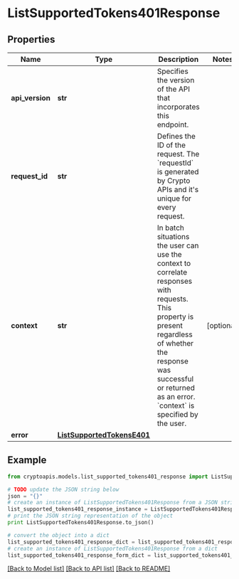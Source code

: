 # ListSupportedTokens401Response


## Properties
Name | Type | Description | Notes
------------ | ------------- | ------------- | -------------
**api_version** | **str** | Specifies the version of the API that incorporates this endpoint. | 
**request_id** | **str** | Defines the ID of the request. The &#x60;requestId&#x60; is generated by Crypto APIs and it&#39;s unique for every request. | 
**context** | **str** | In batch situations the user can use the context to correlate responses with requests. This property is present regardless of whether the response was successful or returned as an error. &#x60;context&#x60; is specified by the user. | [optional] 
**error** | [**ListSupportedTokensE401**](ListSupportedTokensE401.md) |  | 

## Example

```python
from cryptoapis.models.list_supported_tokens401_response import ListSupportedTokens401Response

# TODO update the JSON string below
json = "{}"
# create an instance of ListSupportedTokens401Response from a JSON string
list_supported_tokens401_response_instance = ListSupportedTokens401Response.from_json(json)
# print the JSON string representation of the object
print ListSupportedTokens401Response.to_json()

# convert the object into a dict
list_supported_tokens401_response_dict = list_supported_tokens401_response_instance.to_dict()
# create an instance of ListSupportedTokens401Response from a dict
list_supported_tokens401_response_form_dict = list_supported_tokens401_response.from_dict(list_supported_tokens401_response_dict)
```
[[Back to Model list]](../README.md#documentation-for-models) [[Back to API list]](../README.md#documentation-for-api-endpoints) [[Back to README]](../README.md)



